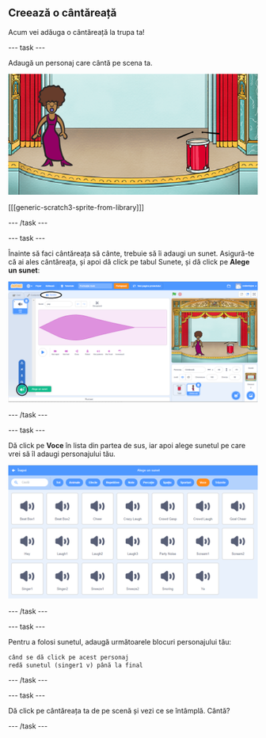 ## Creează o cântăreață

Acum vei adăuga o cântăreață la trupa ta!

\--- task \---

Adaugă un personaj care cântă pe scena ta.

![captură de ecran](images/band-singer-mic.png)

[[[generic-scratch3-sprite-from-library]]]

\--- /task \---

\--- task \---

Înainte să faci cântăreața să cânte, trebuie să îi adaugi un sunet. Asigură-te că ai ales cântăreața, și apoi dă click pe tabul Sunete, și dă click pe **Alege un sunet**:

![captură de ecran](images/band-import-sound-annotated.png)

\--- /task \---

\--- task \---

Dă click pe **Voce** în lista din partea de sus, iar apoi alege sunetul pe care vrei să îl adaugi personajului tău.

![captură de ecran](images/band-choose-sound.png)

\--- /task \---

\--- task \---

Pentru a folosi sunetul, adaugă următoarele blocuri personajului tău:

```blocks3
când se dă click pe acest personaj
redă sunetul (singer1 v) până la final
```

\--- /task \---

\--- task \---

Dă click pe cântăreața ta de pe scenă și vezi ce se întâmplă. Cântă?

\--- /task \---
